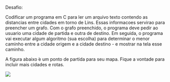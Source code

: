 Desafio: 

Codificar um programa em C para ler um arquivo texto contendo as distancias entre cidades em torno de Lins. 
Essas informacoes servirao para preencher um grafo. Com o grafo preenchido, o programa deve pedir ao usuario uma cidade de partida e outra de destino. 
Em seguida, o programa vai executar algum algoritmo (sua escolha) para determinar o menor caminho entre a cidade origem e a cidade destino - e mostrar na tela esse caminho.

A figura abaixo  ́e um ponto de partida para seu mapa. Fique a vontade para incluir mais cidades e rotas.

<img src="https://i.ibb.co/9HV1ZZc/Captura-de-tela-2024-11-20-122520.png">
